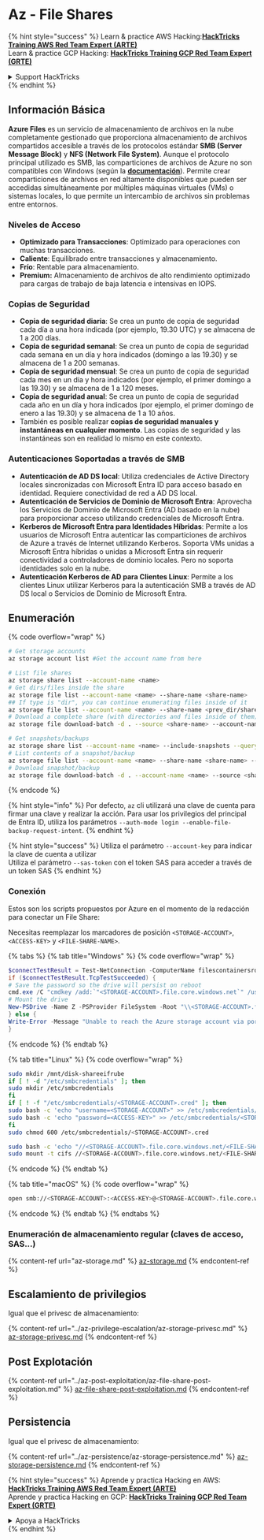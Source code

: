 # Az - File Shares

{% hint style="success" %}
Learn & practice AWS Hacking:<img src="../../../.gitbook/assets/image (1) (1) (1).png" alt="" data-size="line">[**HackTricks Training AWS Red Team Expert (ARTE)**](https://training.hacktricks.xyz/courses/arte)<img src="../../../.gitbook/assets/image (1) (1) (1).png" alt="" data-size="line">\
Learn & practice GCP Hacking: <img src="../../../.gitbook/assets/image (2).png" alt="" data-size="line">[**HackTricks Training GCP Red Team Expert (GRTE)**<img src="../../../.gitbook/assets/image (2).png" alt="" data-size="line">](https://training.hacktricks.xyz/courses/grte)

<details>

<summary>Support HackTricks</summary>

* Check the [**subscription plans**](https://github.com/sponsors/carlospolop)!
* **Join the** 💬 [**Discord group**](https://discord.gg/hRep4RUj7f) or the [**telegram group**](https://t.me/peass) or **follow** us on **Twitter** 🐦 [**@hacktricks\_live**](https://twitter.com/hacktricks_live)**.**
* **Share hacking tricks by submitting PRs to the** [**HackTricks**](https://github.com/carlospolop/hacktricks) and [**HackTricks Cloud**](https://github.com/carlospolop/hacktricks-cloud) github repos.

</details>
{% endhint %}

## Información Básica

**Azure Files** es un servicio de almacenamiento de archivos en la nube completamente gestionado que proporciona almacenamiento de archivos compartidos accesible a través de los protocolos estándar **SMB (Server Message Block)** y **NFS (Network File System)**. Aunque el protocolo principal utilizado es SMB, las comparticiones de archivos de Azure no son compatibles con Windows (según la [**documentación**](https://learn.microsoft.com/en-us/azure/storage/files/files-nfs-protocol)). Permite crear comparticiones de archivos en red altamente disponibles que pueden ser accedidas simultáneamente por múltiples máquinas virtuales (VMs) o sistemas locales, lo que permite un intercambio de archivos sin problemas entre entornos.

### Niveles de Acceso

* **Optimizado para Transacciones**: Optimizado para operaciones con muchas transacciones.
* **Caliente**: Equilibrado entre transacciones y almacenamiento.
* **Frío**: Rentable para almacenamiento.
* **Premium:** Almacenamiento de archivos de alto rendimiento optimizado para cargas de trabajo de baja latencia e intensivas en IOPS.

### Copias de Seguridad

* **Copia de seguridad diaria**: Se crea un punto de copia de seguridad cada día a una hora indicada (por ejemplo, 19.30 UTC) y se almacena de 1 a 200 días.
* **Copia de seguridad semanal**: Se crea un punto de copia de seguridad cada semana en un día y hora indicados (domingo a las 19.30) y se almacena de 1 a 200 semanas.
* **Copia de seguridad mensual**: Se crea un punto de copia de seguridad cada mes en un día y hora indicados (por ejemplo, el primer domingo a las 19.30) y se almacena de 1 a 120 meses.
* **Copia de seguridad anual**: Se crea un punto de copia de seguridad cada año en un día y hora indicados (por ejemplo, el primer domingo de enero a las 19.30) y se almacena de 1 a 10 años.
* También es posible realizar **copias de seguridad manuales y instantáneas en cualquier momento**. Las copias de seguridad y las instantáneas son en realidad lo mismo en este contexto.

### Autenticaciones Soportadas a través de SMB

* **Autenticación de AD DS local**: Utiliza credenciales de Active Directory locales sincronizadas con Microsoft Entra ID para acceso basado en identidad. Requiere conectividad de red a AD DS local.
* **Autenticación de Servicios de Dominio de Microsoft Entra**: Aprovecha los Servicios de Dominio de Microsoft Entra (AD basado en la nube) para proporcionar acceso utilizando credenciales de Microsoft Entra.
* **Kerberos de Microsoft Entra para Identidades Híbridas**: Permite a los usuarios de Microsoft Entra autenticar las comparticiones de archivos de Azure a través de Internet utilizando Kerberos. Soporta VMs unidas a Microsoft Entra híbridas o unidas a Microsoft Entra sin requerir conectividad a controladores de dominio locales. Pero no soporta identidades solo en la nube.
* **Autenticación Kerberos de AD para Clientes Linux**: Permite a los clientes Linux utilizar Kerberos para la autenticación SMB a través de AD DS local o Servicios de Dominio de Microsoft Entra.

## Enumeración

{% code overflow="wrap" %}
```bash
# Get storage accounts
az storage account list #Get the account name from here

# List file shares
az storage share list --account-name <name>
# Get dirs/files inside the share
az storage file list --account-name <name> --share-name <share-name>
## If type is "dir", you can continue enumerating files inside of it
az storage file list --account-name <name> --share-name <prev_dir/share-name>
# Download a complete share (with directories and files inside of them)
az storage file download-batch -d . --source <share-name> --account-name <name>

# Get snapshots/backups
az storage share list --account-name <name> --include-snapshots --query "[?snapshot != null]"
# List contents of a snapshot/backup
az storage file list --account-name <name> --share-name <share-name> --snapshot <snapshot-version> #e.g. "2024-11-25T11:26:59.0000000Z"
# Download snapshot/backup
az storage file download-batch -d . --account-name <name> --source <share-name> --snapshot <snapshot-version>
```
{% endcode %}

{% hint style="info" %}
Por defecto, `az` cli utilizará una clave de cuenta para firmar una clave y realizar la acción. Para usar los privilegios del principal de Entra ID, utiliza los parámetros `--auth-mode login --enable-file-backup-request-intent`.
{% endhint %}

{% hint style="success" %}
Utiliza el parámetro `--account-key` para indicar la clave de cuenta a utilizar\
Utiliza el parámetro `--sas-token` con el token SAS para acceder a través de un token SAS
{% endhint %}

### Conexión

Estos son los scripts propuestos por Azure en el momento de la redacción para conectar un File Share:

Necesitas reemplazar los marcadores de posición `<STORAGE-ACCOUNT>`, `<ACCESS-KEY>` y `<FILE-SHARE-NAME>`.

{% tabs %}
{% tab title="Windows" %}
{% code overflow="wrap" %}
```powershell
$connectTestResult = Test-NetConnection -ComputerName filescontainersrdtfgvhb.file.core.windows.net -Port 445
if ($connectTestResult.TcpTestSucceeded) {
# Save the password so the drive will persist on reboot
cmd.exe /C "cmdkey /add:`"<STORAGE-ACCOUNT>.file.core.windows.net`" /user:`"localhost\<STORAGE-ACCOUNT>`" /pass:`"<ACCESS-KEY>`""
# Mount the drive
New-PSDrive -Name Z -PSProvider FileSystem -Root "\\<STORAGE-ACCOUNT>.file.core.windows.net\<FILE-SHARE-NAME>" -Persist
} else {
Write-Error -Message "Unable to reach the Azure storage account via port 445. Check to make sure your organization or ISP is not blocking port 445, or use Azure P2S VPN, Azure S2S VPN, or Express Route to tunnel SMB traffic over a different port."
}
```
{% endcode %}
{% endtab %}

{% tab title="Linux" %}
{% code overflow="wrap" %}
```bash
sudo mkdir /mnt/disk-shareeifrube
if [ ! -d "/etc/smbcredentials" ]; then
sudo mkdir /etc/smbcredentials
fi
if [ ! -f "/etc/smbcredentials/<STORAGE-ACCOUNT>.cred" ]; then
sudo bash -c 'echo "username=<STORAGE-ACCOUNT>" >> /etc/smbcredentials/<STORAGE-ACCOUNT>.cred'
sudo bash -c 'echo "password=<ACCESS-KEY>" >> /etc/smbcredentials/<STORAGE-ACCOUNT>.cred'
fi
sudo chmod 600 /etc/smbcredentials/<STORAGE-ACCOUNT>.cred

sudo bash -c 'echo "//<STORAGE-ACCOUNT>.file.core.windows.net/<FILE-SHARE-NAME> /mnt/<FILE-SHARE-NAME> cifs nofail,credentials=/etc/smbcredentials/<STORAGE-ACCOUNT>.cred,dir_mode=0777,file_mode=0777,serverino,nosharesock,actimeo=30" >> /etc/fstab'
sudo mount -t cifs //<STORAGE-ACCOUNT>.file.core.windows.net/<FILE-SHARE-NAME> /mnt/<FILE-SHARE-NAME> -o credentials=/etc/smbcredentials/<STORAGE-ACCOUNT>.cred,dir_mode=0777,file_mode=0777,serverino,nosharesock,actimeo=30
```
{% endcode %}
{% endtab %}

{% tab title="macOS" %}
{% code overflow="wrap" %}
```bash
open smb://<STORAGE-ACCOUNT>:<ACCESS-KEY>@<STORAGE-ACCOUNT>.file.core.windows.net/<FILE-SHARE-NAME>
```
{% endcode %}
{% endtab %}
{% endtabs %}

### Enumeración de almacenamiento regular (claves de acceso, SAS...)

{% content-ref url="az-storage.md" %}
[az-storage.md](az-storage.md)
{% endcontent-ref %}

## Escalamiento de privilegios

Igual que el privesc de almacenamiento:

{% content-ref url="../az-privilege-escalation/az-storage-privesc.md" %}
[az-storage-privesc.md](../az-privilege-escalation/az-storage-privesc.md)
{% endcontent-ref %}

## Post Explotación

{% content-ref url="../az-post-exploitation/az-file-share-post-exploitation.md" %}
[az-file-share-post-exploitation.md](../az-post-exploitation/az-file-share-post-exploitation.md)
{% endcontent-ref %}

## Persistencia

Igual que el privesc de almacenamiento:

{% content-ref url="../az-persistence/az-storage-persistence.md" %}
[az-storage-persistence.md](../az-persistence/az-storage-persistence.md)
{% endcontent-ref %}

{% hint style="success" %}
Aprende y practica Hacking en AWS:<img src="../../../.gitbook/assets/image (1) (1) (1).png" alt="" data-size="line">[**HackTricks Training AWS Red Team Expert (ARTE)**](https://training.hacktricks.xyz/courses/arte)<img src="../../../.gitbook/assets/image (1) (1) (1).png" alt="" data-size="line">\
Aprende y practica Hacking en GCP: <img src="../../../.gitbook/assets/image (2).png" alt="" data-size="line">[**HackTricks Training GCP Red Team Expert (GRTE)**<img src="../../../.gitbook/assets/image (2).png" alt="" data-size="line">](https://training.hacktricks.xyz/courses/grte)

<details>

<summary>Apoya a HackTricks</summary>

* Revisa los [**planes de suscripción**](https://github.com/sponsors/carlospolop)!
* **Únete al** 💬 [**grupo de Discord**](https://discord.gg/hRep4RUj7f) o al [**grupo de telegram**](https://t.me/peass) o **síguenos** en **Twitter** 🐦 [**@hacktricks\_live**](https://twitter.com/hacktricks_live)**.**
* **Comparte trucos de hacking enviando PRs a los** [**HackTricks**](https://github.com/carlospolop/hacktricks) y [**HackTricks Cloud**](https://github.com/carlospolop/hacktricks-cloud) repositorios de github.

</details>
{% endhint %}
